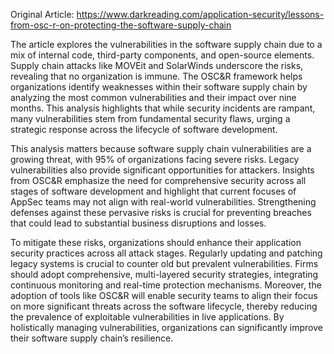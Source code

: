 Original Article: https://www.darkreading.com/application-security/lessons-from-osc-r-on-protecting-the-software-supply-chain

The article explores the vulnerabilities in the software supply chain due to a mix of internal code, third-party components, and open-source elements. Supply chain attacks like MOVEit and SolarWinds underscore the risks, revealing that no organization is immune. The OSC&R framework helps organizations identify weaknesses within their software supply chain by analyzing the most common vulnerabilities and their impact over nine months. This analysis highlights that while security incidents are rampant, many vulnerabilities stem from fundamental security flaws, urging a strategic response across the lifecycle of software development.

This analysis matters because software supply chain vulnerabilities are a growing threat, with 95% of organizations facing severe risks. Legacy vulnerabilities also provide significant opportunities for attackers. Insights from OSC&R emphasize the need for comprehensive security across all stages of software development and highlight that current focuses of AppSec teams may not align with real-world vulnerabilities. Strengthening defenses against these pervasive risks is crucial for preventing breaches that could lead to substantial business disruptions and losses.

To mitigate these risks, organizations should enhance their application security practices across all attack stages. Regularly updating and patching legacy systems is crucial to counter old but prevalent vulnerabilities. Firms should adopt comprehensive, multi-layered security strategies, integrating continuous monitoring and real-time protection mechanisms. Moreover, the adoption of tools like OSC&R will enable security teams to align their focus on more significant threats across the software lifecycle, thereby reducing the prevalence of exploitable vulnerabilities in live applications. By holistically managing vulnerabilities, organizations can significantly improve their software supply chain’s resilience.
